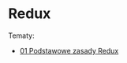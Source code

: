 # Redux

Tematy:
* [01 Podstawowe zasady Redux](https://github.com/donatuss/Redux/blob/master/01-redux-principles/README.md)